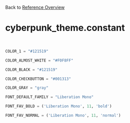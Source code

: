 
Back to [Reference Overview](https://github.com/pyrustic/cyberpunk-theme/blob/master/docs/reference/README.md)

# cyberpunk\_theme.constant



<br>


```python
COLOR_1 = "#121519"

COLOR_ALMOST_WHITE = "#F0F8FF"

COLOR_BLACK = "#121519"

COLOR_CHECKBUTTON = "#001313"

COLOR_GRAY = "gray"

FONT_DEFAULT_FAMILY = "Liberation Mono"

FONT_FAV_BOLD = ('Liberation Mono', 11, 'bold')

FONT_FAV_NORMAL = ('Liberation Mono', 11, 'normal')

```

